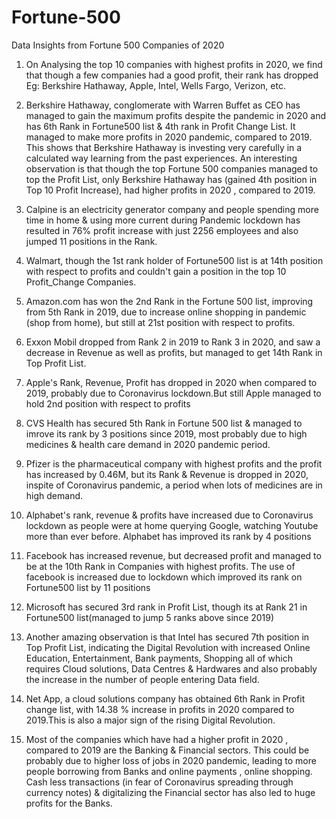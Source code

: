 # Fortune-500
Data Insights from Fortune 500 Companies of 2020

1. On Analysing the top 10 companies with highest profits in 2020, we find that though a few companies had a good profit, their rank has dropped Eg: Berkshire Hathaway, Apple, Intel, Wells Fargo, Verizon, etc.

2. Berkshire Hathaway, conglomerate with Warren Buffet as CEO has managed to gain the maximum profits despite the pandemic in 2020 and has 6th Rank in Fortune500 list & 4th rank in Profit Change List. It managed to make more profits in 2020 pandemic, compared to 2019. This shows that Berkshire Hathaway is investing very carefully in a calculated way learning from the past experiences. An interesting observation is that though the top Fortune 500 companies managed to top the Profit List, only Berkshire Hathaway has (gained 4th position in Top 10 Profit Increase), had higher profits in 2020 , compared to 2019.

3. Calpine is an electricity generator company and people spending more time in home & using more current during Pandemic lockdown has resulted in 76% profit increase with just 2256 employees and also jumped 11 positions in the Rank.

4. Walmart, though the 1st rank holder of Fortune500 list is at 14th position with respect to profits and couldn't gain a position in the top 10 Profit_Change Companies.

5. Amazon.com has won the 2nd Rank in the Fortune 500 list, improving from 5th Rank in 2019, due to increase online shopping in pandemic (shop from home), but still at 21st position with respect to profits.

6. Exxon Mobil dropped from Rank 2 in 2019 to Rank 3 in 2020, and saw a decrease in Revenue as well as profits, but managed to get 14th Rank in Top Profit List.

7. Apple's Rank, Revenue, Profit has dropped in 2020 when compared to 2019, probably due to Coronavirus lockdown.But still Apple managed to hold 2nd position with respect to profits

8. CVS Health has secured 5th Rank in Fortune 500 list & managed to imrove its rank by 3 positions since 2019, most probably due to high medicines & health care demand in 2020 pandemic period.

9. Pfizer is the pharmaceutical company with highest profits and the profit has increased by 0.46M, but its Rank & Revenue is dropped in 2020, inspite of Coronavirus pandemic, a period when lots of medicines are in high demand.

10. Alphabet's rank, revenue & profits have increased due to Coronavirus lockdown as people were at home querying Google, watching Youtube more than ever before. Alphabet has improved its rank by 4 positions

11. Facebook has increased revenue, but decreased profit and managed to be at the 10th Rank in Companies with highest profits. The use of facebook is increased due to lockdown which improved its rank on Fortune500 list by 11 positions

12. Microsoft has secured 3rd rank in Profit List, though its at Rank 21 in Fortune500 list(managed to jump 5 ranks above since 2019)

13. Another amazing observation is that Intel has secured 7th position in Top Profit List, indicating the Digital Revolution with increased Online Education, Entertainment, Bank payments, Shopping all of which requires Cloud solutions, Data Centres & Hardwares and also probably the increase in the number of people entering Data field.

14. Net App, a cloud solutions company has obtained 6th Rank in Profit change list, with 14.38 % increase in profits in 2020 compared to 2019.This is also a major sign of the rising Digital Revolution.

15. Most of the companies which have had a higher profit in 2020 , compared to 2019 are the Banking & Financial sectors. This could be probably due to higher loss of jobs in 2020 pandemic, leading to more people borrowing from Banks and online payments , online shopping. Cash less transactions (in fear of Coronavirus spreading through currency notes) & digitalizing the Financial sector has also led to huge profits for the Banks.
